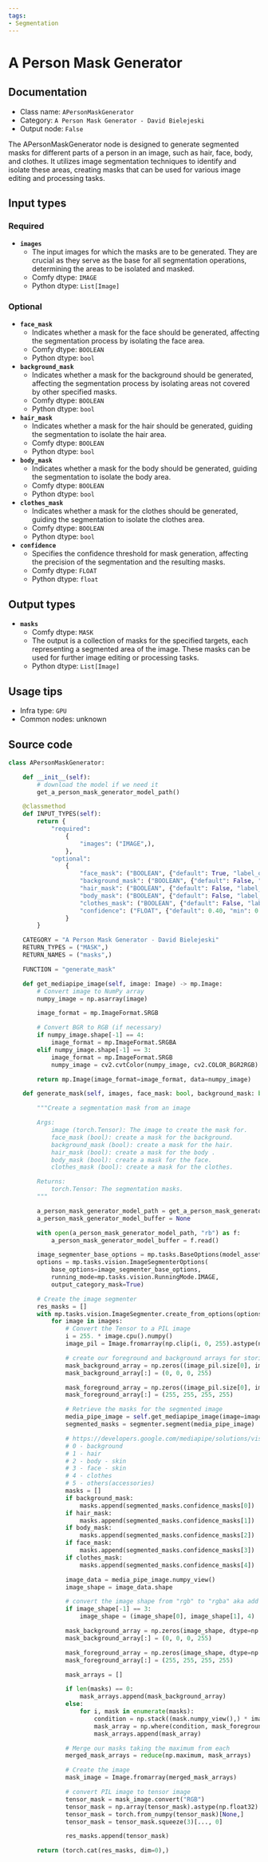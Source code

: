 ```yaml
---
tags:
- Segmentation
---
```


# A Person Mask Generator
## Documentation
- Class name: `APersonMaskGenerator`
- Category: `A Person Mask Generator - David Bielejeski`
- Output node: `False`

The APersonMaskGenerator node is designed to generate segmented masks for different parts of a person in an image, such as hair, face, body, and clothes. It utilizes image segmentation techniques to identify and isolate these areas, creating masks that can be used for various image editing and processing tasks.
## Input types
### Required
- **`images`**
    - The input images for which the masks are to be generated. They are crucial as they serve as the base for all segmentation operations, determining the areas to be isolated and masked.
    - Comfy dtype: `IMAGE`
    - Python dtype: `List[Image]`
### Optional
- **`face_mask`**
    - Indicates whether a mask for the face should be generated, affecting the segmentation process by isolating the face area.
    - Comfy dtype: `BOOLEAN`
    - Python dtype: `bool`
- **`background_mask`**
    - Indicates whether a mask for the background should be generated, affecting the segmentation process by isolating areas not covered by other specified masks.
    - Comfy dtype: `BOOLEAN`
    - Python dtype: `bool`
- **`hair_mask`**
    - Indicates whether a mask for the hair should be generated, guiding the segmentation to isolate the hair area.
    - Comfy dtype: `BOOLEAN`
    - Python dtype: `bool`
- **`body_mask`**
    - Indicates whether a mask for the body should be generated, guiding the segmentation to isolate the body area.
    - Comfy dtype: `BOOLEAN`
    - Python dtype: `bool`
- **`clothes_mask`**
    - Indicates whether a mask for the clothes should be generated, guiding the segmentation to isolate the clothes area.
    - Comfy dtype: `BOOLEAN`
    - Python dtype: `bool`
- **`confidence`**
    - Specifies the confidence threshold for mask generation, affecting the precision of the segmentation and the resulting masks.
    - Comfy dtype: `FLOAT`
    - Python dtype: `float`
## Output types
- **`masks`**
    - Comfy dtype: `MASK`
    - The output is a collection of masks for the specified targets, each representing a segmented area of the image. These masks can be used for further image editing or processing tasks.
    - Python dtype: `List[Image]`
## Usage tips
- Infra type: `GPU`
- Common nodes: unknown


## Source code
```python
class APersonMaskGenerator:

    def __init__(self):
        # download the model if we need it
        get_a_person_mask_generator_model_path()

    @classmethod
    def INPUT_TYPES(self):
        return {
            "required":
                {
                    "images": ("IMAGE",),
                },
            "optional":
                {
                    "face_mask": ("BOOLEAN", {"default": True, "label_on": "enabled", "label_off": "disabled"}),
                    "background_mask": ("BOOLEAN", {"default": False, "label_on": "enabled", "label_off": "disabled"}),
                    "hair_mask": ("BOOLEAN", {"default": False, "label_on": "enabled", "label_off": "disabled"}),
                    "body_mask": ("BOOLEAN", {"default": False, "label_on": "enabled", "label_off": "disabled"}),
                    "clothes_mask": ("BOOLEAN", {"default": False, "label_on": "enabled", "label_off": "disabled"}),
                    "confidence": ("FLOAT", {"default": 0.40, "min": 0.01, "max": 1.0, "step": 0.01},),
                }
        }

    CATEGORY = "A Person Mask Generator - David Bielejeski"
    RETURN_TYPES = ("MASK",)
    RETURN_NAMES = ("masks",)

    FUNCTION = "generate_mask"

    def get_mediapipe_image(self, image: Image) -> mp.Image:
        # Convert image to NumPy array
        numpy_image = np.asarray(image)

        image_format = mp.ImageFormat.SRGB

        # Convert BGR to RGB (if necessary)
        if numpy_image.shape[-1] == 4:
            image_format = mp.ImageFormat.SRGBA
        elif numpy_image.shape[-1] == 3:
            image_format = mp.ImageFormat.SRGB
            numpy_image = cv2.cvtColor(numpy_image, cv2.COLOR_BGR2RGB)

        return mp.Image(image_format=image_format, data=numpy_image)

    def generate_mask(self, images, face_mask: bool, background_mask: bool, hair_mask: bool, body_mask: bool, clothes_mask: bool, confidence: float):

        """Create a segmentation mask from an image

        Args:
            image (torch.Tensor): The image to create the mask for.
            face_mask (bool): create a mask for the background.
            background_mask (bool): create a mask for the hair.
            hair_mask (bool): create a mask for the body .
            body_mask (bool): create a mask for the face.
            clothes_mask (bool): create a mask for the clothes.

        Returns:
            torch.Tensor: The segmentation masks.
        """

        a_person_mask_generator_model_path = get_a_person_mask_generator_model_path()
        a_person_mask_generator_model_buffer = None

        with open(a_person_mask_generator_model_path, "rb") as f:
            a_person_mask_generator_model_buffer = f.read()

        image_segmenter_base_options = mp.tasks.BaseOptions(model_asset_buffer=a_person_mask_generator_model_buffer)
        options = mp.tasks.vision.ImageSegmenterOptions(
            base_options=image_segmenter_base_options,
            running_mode=mp.tasks.vision.RunningMode.IMAGE,
            output_category_mask=True)

        # Create the image segmenter
        res_masks = []
        with mp.tasks.vision.ImageSegmenter.create_from_options(options) as segmenter:
            for image in images:
                # Convert the Tensor to a PIL image
                i = 255. * image.cpu().numpy()
                image_pil = Image.fromarray(np.clip(i, 0, 255).astype(np.uint8))

                # create our foreground and background arrays for storing the mask results
                mask_background_array = np.zeros((image_pil.size[0], image_pil.size[1], 4), dtype=np.uint8)
                mask_background_array[:] = (0, 0, 0, 255)

                mask_foreground_array = np.zeros((image_pil.size[0], image_pil.size[1], 4), dtype=np.uint8)
                mask_foreground_array[:] = (255, 255, 255, 255)

                # Retrieve the masks for the segmented image
                media_pipe_image = self.get_mediapipe_image(image=image_pil)
                segmented_masks = segmenter.segment(media_pipe_image)

                # https://developers.google.com/mediapipe/solutions/vision/image_segmenter#multiclass-model
                # 0 - background
                # 1 - hair
                # 2 - body - skin
                # 3 - face - skin
                # 4 - clothes
                # 5 - others(accessories)
                masks = []
                if background_mask:
                    masks.append(segmented_masks.confidence_masks[0])
                if hair_mask:
                    masks.append(segmented_masks.confidence_masks[1])
                if body_mask:
                    masks.append(segmented_masks.confidence_masks[2])
                if face_mask:
                    masks.append(segmented_masks.confidence_masks[3])
                if clothes_mask:
                    masks.append(segmented_masks.confidence_masks[4])

                image_data = media_pipe_image.numpy_view()
                image_shape = image_data.shape

                # convert the image shape from "rgb" to "rgba" aka add the alpha channel
                if image_shape[-1] == 3:
                    image_shape = (image_shape[0], image_shape[1], 4)

                mask_background_array = np.zeros(image_shape, dtype=np.uint8)
                mask_background_array[:] = (0, 0, 0, 255)

                mask_foreground_array = np.zeros(image_shape, dtype=np.uint8)
                mask_foreground_array[:] = (255, 255, 255, 255)

                mask_arrays = []

                if len(masks) == 0:
                    mask_arrays.append(mask_background_array)
                else:
                    for i, mask in enumerate(masks):
                        condition = np.stack((mask.numpy_view(),) * image_shape[-1], axis=-1) > confidence
                        mask_array = np.where(condition, mask_foreground_array, mask_background_array)
                        mask_arrays.append(mask_array)

                # Merge our masks taking the maximum from each
                merged_mask_arrays = reduce(np.maximum, mask_arrays)

                # Create the image
                mask_image = Image.fromarray(merged_mask_arrays)

                # convert PIL image to tensor image
                tensor_mask = mask_image.convert("RGB")
                tensor_mask = np.array(tensor_mask).astype(np.float32) / 255.0
                tensor_mask = torch.from_numpy(tensor_mask)[None,]
                tensor_mask = tensor_mask.squeeze(3)[..., 0]

                res_masks.append(tensor_mask)

        return (torch.cat(res_masks, dim=0),)

```
